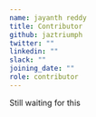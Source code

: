 ```yaml
---
name: jayanth reddy
title: Contributor
github: jaztriumph
twitter: ""
linkedin: ""
slack: ""
joining_date: ""
role: contributor
---
```


Still waiting for this
